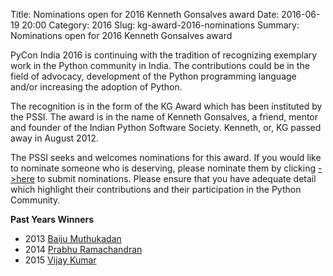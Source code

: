 Title: Nominations open for 2016 Kenneth Gonsalves award
Date: 2016-06-19 20:00
Category: 2016
Slug: kg-award-2016-nominations
Summary: Nominations open for 2016 Kenneth Gonsalves award

PyCon India 2016 is continuing with the tradition of recognizing exemplary work in the Python community in India. The contributions could be in the field of advocacy, development of the Python programming language and/or increasing the adoption of Python.

The recognition is in the form of the KG Award which has been instituted by the PSSI. The award is in the name of Kenneth Gonsalves, a friend, mentor and founder of the Indian Python Software Society. Kenneth, or, KG passed away in August 2012. 

The PSSI seeks and welcomes nominations for this award. If you would like to nominate someone who is deserving, please nominate them by clicking [->here](https://pssi.org.in/nomination/KG2016/) to submit nominations. Please ensure that you have adequate detail which highlight their contributions and their participation in the Python Community.

**Past Years Winners**

- 2013    [Baiju Muthukadan](https://in.pycon.org/2013/blog/baijum-first-kenneth-gonsalves-award-recipient/)
- 2014    [Prabhu Ramachandran](https://in.pycon.org/2014/blog/prabhu-ramachandran-is-winner-of-kenneth-gonsalves-award-2014/)
- 2015    [Vijay Kumar](https://in.pycon.org/blog/2015/kg-award-winner.html)

